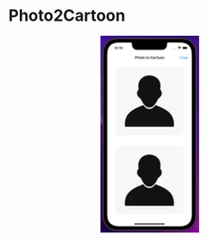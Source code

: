 #  Photo2Cartoon

<p align="center">
  <img alt="main Branch" src="https://raw.githubusercontent.com/gazolla/Photo2Cartoon/master/photo2cartoon.gif" width="35%">
</p>
